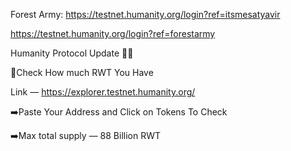 Forest Army:
https://testnet.humanity.org/login?ref=itsmesatyavir

https://testnet.humanity.org/login?ref=forestarmy

Humanity Protocol  Update 🔔🔔

🔻Check How much RWT You Have 

Link — https://explorer.testnet.humanity.org/

➡️Paste Your Address and Click on Tokens To Check

➡️Max total supply — 88 Billion RWT
